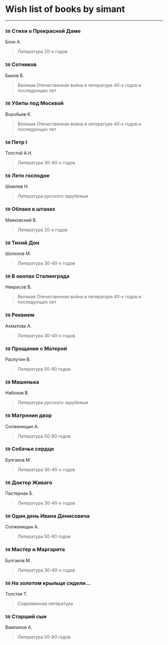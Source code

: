 # Wish list of books by simant
---

### `50` Стихи о Прекрасной Даме
Блок А.
> Литература 20-х годов

### `50` Сотников
Быков В.
> Великая Отечественная война в литературе 40-х годов и последующих лет

### `50` Убиты под Москвой
Воробьев К.
> Великая Отечественная война в литературе 40-х годов и последующих лет

### `50` Петр I
Толстой А.Н.
> Литература 30-40-х годов

### `50` Лето господне
Шмелев Н.
> Литература русского зарубежья

### `50` Облако в штанах
Маяковский В.
> Литература 20-х годов

### `50` Тихий Дон
Шолохов М.
> Литература 30-40-х годов

### `50` В окопах Сталинграда
Некрасов В.
> Великая Отечественная война в литературе 40-х годов и последующих лет

### `50` Реквием
Ахматова А.
> Литература 30-40-х годов

### `50` Прощание с Матерой
Распутин В.
> Литература 50-80 годов

### `50` Машенька
Набоков В.
> Литература русского зарубежья

### `50` Матренин двор
Солженицын А.
> Литература 50-80 годов

### `50` Собачье сердце
Булгаков М.
> Литература 30-40-х годов

### `50` Доктор Живаго
Пастернак Б.
> Литература 30-40-х годов

### `50` Один день Ивана Денисовича
Солженицын А.
> Литература 50-80 годов

### `50` Мастер и Маргарита
Булгаков М.
> Литература 30-40-х годов

### `50` На золотом крыльце сидели...
Толстая Т.
> Современная литература

### `50` Старший сын
Вампилов А.
> Литература 50-80 годов


